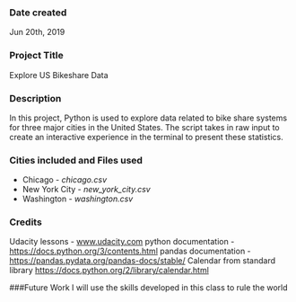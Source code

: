 ### Date created
Jun 20th, 2019

### Project Title 
Explore US Bikeshare Data

### Description
In this project, Python is used to explore data related to bike share systems for three major cities in the United States.  The script takes in raw input to create an interactive experience in the terminal to present these statistics.

### Cities included and Files used
* Chicago - _chicago.csv_
* New York City - _new_york_city.csv_
* Washington - _washington.csv_

### Credits
Udacity lessons - www.udacity.com
python documentation - https://docs.python.org/3/contents.html
pandas documentation - https://pandas.pydata.org/pandas-docs/stable/
Calendar from standard library https://docs.python.org/2/library/calendar.html

###Future Work
I will use the skills developed in this class to rule the world